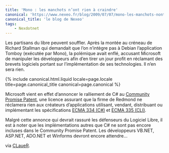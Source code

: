 ```yaml
---
title: 'Mono : les manchots n’ont rien à craindre'
canonical: 'https://www.nexeo.fr/blog/2009/07/07/mono-les-manchots-nont-rien-a-craindre/'
canonical_title: 'le blog de Nexeo'
tags:
    - Nexdotnet
---
```


Les partisans du libre peuvent souffler. Après la montée au créneau de Richard
Stallman qui demandait que l’on n’intègre pas à Debian l’application Tomboy
(exécutée par Mono), la polémique avait enflé, accusant Microsoft de manipuler
les développeurs afin d’en tirer un jour profit en réclamant des brevets
logiciels portant sur l’implémentation de ses technologies. Il n’en sera rien.

<!-- more -->

{% include canonical.html.liquid
    locale=page.locale
    title=page.canonical_title
    canonical=page.canonical
%}

Microsoft vient en effet d’annoncer le ralliement de C# au
[Community Promise Patent](http://www.microsoft.com/interop/cp/default.mspx),
une licence assurant que la firme de Redmond ne réclamera rien aux créateurs
d’applications utilisant, vendant, distribuant ou implémentant les
spécifications
[ECMA 334 (C#)](http://www.ecma-international.org/publications/standards/Ecma-334.htm)
et
[ECMA 335 (CLI)](http://www.ecma-international.org/publications/standards/Ecma-335.htm).

Malgré cette annonce qui devrait rassuré les défenseurs du Logiciel Libre, il
est à noter que les implémentations autres que C# ne sont pas encore incluses
dans le Community Promise Patent. Les développeurs VB.NET, ASP.NET, ADO.NET et
Winforms devront encore attendre…

via [CLaueR](http://twitter.com/CLaueR/status/2511453056).
